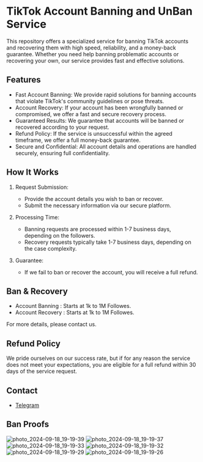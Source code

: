 # TikTok Account Banning and UnBan Service


This repository offers a specialized service for banning TikTok accounts and recovering them with high speed, reliability, and a money-back guarantee. Whether you need help banning problematic accounts or recovering your own, our service provides fast and effective solutions.

## Features

- Fast Account Banning: We provide rapid solutions for banning accounts that violate TikTok's community guidelines or pose threats.
- Account Recovery: If your account has been wrongfully banned or compromised, we offer a fast and secure recovery process.
- Guaranteed Results: We guarantee that accounts will be banned or recovered according to your request.
- Refund Policy: If the service is unsuccessful within the agreed timeframe, we offer a full money-back guarantee. 
- Secure and Confidential: All account details and operations are handled securely, ensuring full confidentiality.

## How It Works

1. Request Submission:
   - Provide the account details you wish to ban or recover.
   - Submit the necessary information via our secure platform.

2. Processing Time:
   - Banning requests are processed within 1-7 business days, depending on the followers.
   - Recovery requests typically take 1-7 business days, depending on the case complexity.

3. Guarantee:
   - If we fail to ban or recover the account, you will receive a full refund.

## Ban & Recovery

- Account Banning : Starts at 1k to 1M Followes.
- Account Recovery : Starts at 1k to 1M Followes.

For more details, please contact us.

## Refund Policy

We pride ourselves on our success rate, but if for any reason the service does not meet your expectations, you are eligible for a full refund within 30 days of the service request.

## Contact

- [Telegram](https://t.me/SizaGod)

## Ban Proofs

![photo_2024-09-18_19-19-39](https://github.com/user-attachments/assets/54cc950a-acff-4287-96a4-6468adc16823)
![photo_2024-09-18_19-19-37](https://github.com/user-attachments/assets/e959507a-51e3-4c47-a07b-20280edcb721)
![photo_2024-09-18_19-19-33](https://github.com/user-attachments/assets/6ef86052-1205-499c-854d-d86804c0c05d)
![photo_2024-09-18_19-19-32](https://github.com/user-attachments/assets/f9a84d88-0f2a-4bd3-b2e1-2c6e9ab8cf46)
![photo_2024-09-18_19-19-29](https://github.com/user-attachments/assets/2789e16e-f683-4327-858b-35a93372329a)
![photo_2024-09-18_19-19-26](https://github.com/user-attachments/assets/abea391e-4a2e-4f0b-80ef-7eac0d645504)
